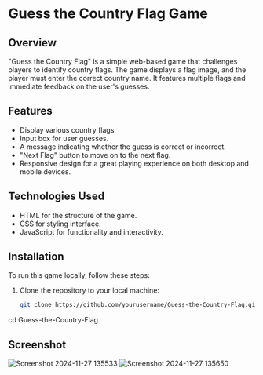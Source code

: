 # Guess the Country Flag Game  

## Overview  
"Guess the Country Flag" is a simple web-based game that challenges players to identify country flags. The game displays a flag image, and the player must enter the correct country name. It features multiple flags and immediate feedback on the user's guesses.  

## Features  
- Display various country flags.  
- Input box for user guesses.  
- A message indicating whether the guess is correct or incorrect.  
- "Next Flag" button to move on to the next flag.  
- Responsive design for a great playing experience on both desktop and mobile devices.  

## Technologies Used  
- HTML for the structure of the game.  
- CSS for styling interface.  
- JavaScript for functionality and interactivity.  

## Installation  
To run this game locally, follow these steps:  

1. Clone the repository to your local machine:  
   ```bash  
   git clone https://github.com/yourusername/Guess-the-Country-Flag.git
cd Guess-the-Country-Flag

## Screenshot

![Screenshot 2024-11-27 135533](https://github.com/user-attachments/assets/a09dfeab-39c0-453a-839c-17ff46a6cbcb)
![Screenshot 2024-11-27 135650](https://github.com/user-attachments/assets/2aec3325-c30e-4f24-a50e-2d2a62847745)



